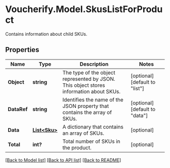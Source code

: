 # Voucherify.Model.SkusListForProduct
Contains information about child SKUs.

## Properties

Name | Type | Description | Notes
------------ | ------------- | ------------- | -------------
**Object** | **string** | The type of the object represented by JSON. This object stores information about SKUs. | [optional] [default to "list"]
**DataRef** | **string** | Identifies the name of the JSON property that contains the array of SKUs. | [optional] [default to "data"]
**Data** | [**List&lt;Sku&gt;**](Sku.md) | A dictionary that contains an array of SKUs. | [optional] 
**Total** | **int?** | Total number of SKUs in the product. | [optional] 

[[Back to Model list]](../README.md#documentation-for-models) [[Back to API list]](../README.md#documentation-for-api-endpoints) [[Back to README]](../README.md)

